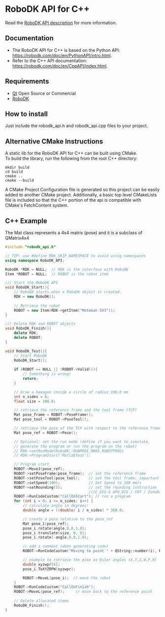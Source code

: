 RoboDK API for C++
======================
Read the [RoboDK API description](../README.md) for more information.

Documentation
-------------
- The RoboDK API for C++ is based on the Python API: https://robodk.com/doc/en/PythonAPI/intro.html.
- Refer to the C++ API documentation: https://robodk.com/doc/en/CppAPI/index.html.

Requirements
------------
- [Qt](https://www.qt.io/download) Open Source or Commercial
- [RoboDK](https://robodk.com/download)

How to install
------------
Just include the robodk_api.h and robodk_api.cpp files to your project.

Alternative CMake Instructions
------------
A static lib for the RoboDK API for C++ can be built using CMake.  
To build the library, run the following from the root C++ directory:
```
mkdir build
cd build
cmake ..
cmake --build 
```
A CMake Project Configuration file is generated so this project can be easily added
to another CMake project. Additionally, a basic top level CMakeLists file is included 
so that the C++ portion of the api is compatible with CMake's FetchContent system.

C++ Example
------------

The Mat class represents a 4x4 matrix (pose) and it is a subclass of QMatrix4x4

```cpp
#include "robodk_api.h"

// TIP: use #define RDK_SKIP_NAMESPACE to avoid using namespaces
using namespace RoboDK_API;

RoboDK *RDK = NULL;  // RDK is the interface with RoboDK
Item *ROBOT = NULL;  // ROBOT is the robot item

/// Start the RoboDK API
void RoboDK_Start(){
    // RoboDK starts when a RoboDK object is created.
    RDK = new RoboDK();    
    
    // Retrieve the robot
    ROBOT = new Item(RDK->getItem("Motoman SV3"));
}

/// Delete RDK and ROBOT objects
void RoboDK_Finish(){
    delete RDK;
    delete ROBOT;
}

void RoboDK_Test(){
    // Start RoboDK
    RoboDK_Start();
    
    if (ROBOT == NULL || !ROBOT->Valid()){
        // Something is wrong!
        return;
    }

    // Draw a hexagon inside a circle of radius 100.0 mm
    int n_sides = 6;
    float size = 100.0;

    // retrieve the reference frame and the tool frame (TCP)
    Mat pose_frame = ROBOT->PoseFrame();
    Mat pose_tool = ROBOT->PoseTool();

    // retrieve the pose of the TCP with respect to the reference frame
    Mat pose_ref = ROBOT->Pose();

    // Optional: set the run mode (define if you want to simulate, 
    // generate the program or run the program on the robot)
    // RDK->setRunMode(RoboDK::RUNMODE_MAKE_ROBOTPROG)
    // RDK->ProgramStart('MatlabTest');

    // Program start
    ROBOT->MoveJ(pose_ref);
    ROBOT->setPoseFrame(pose_frame);  // set the reference frame
    ROBOT->setPoseTool(pose_tool);    // set the tool frame: important for Online Programming
    ROBOT->setSpeed(100);             // Set Speed to 100 mm/s
    ROBOT->setRounding(5);            // set the rounding instruction 
                                      //(C_DIS & APO_DIS / CNT / ZoneData / Blend Radius / ...)
    ROBOT->RunCodeCustom("CallOnStart"); // run a program
    for (int i = 0; i <= n_sides; i++) {
        // calculate angle in degrees:
        double angle = ((double) i / n_sides) * 360.0;

        // create a pose relative to the pose_ref
        Mat pose_i(pose_ref);
        pose_i.rotate(angle,0,0,1.0);
        pose_i.translate(size, 0, 0);
        pose_i.rotate(-angle,0,0,1.0);

        // add a comment (when generating code)
        ROBOT->RunCodeCustom("Moving to point " + QString::number(i), RoboDK::INSTRUCTION_COMMENT);

        // example to retrieve the pose as Euler angles (X,Y,Z,W,P,R)
        double xyzwpr[6];
        pose_i.ToXYZRPW(xyzwpr);

        ROBOT->MoveL(pose_i);  // move the robot
    }
    ROBOT->RunCodeCustom("CallOnFinish");
    ROBOT->MoveL(pose_ref);     // move back to the reference point
    
    // Delete allocated items
    RoboDK_Finish();
}
```
